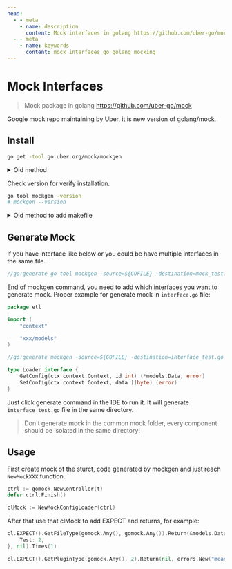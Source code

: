 ```yaml
---
head:
  - - meta
    - name: description
      content: Mock interfaces in golang https://github.com/uber-go/mock
  - - meta
    - name: keywords
      content: mock interfaces go golang mocking
---
```


# Mock Interfaces

> Mock package in golang https://github.com/uber-go/mock

Google mock repo maintaining by Uber, it is new version of golang/mock.

## Install

```sh
go get -tool go.uber.org/mock/mockgen
```

<details><summary>Old method</summary>

```sh
go install go.uber.org/mock/mockgen@latest
```

</details>

Check version for verify installation.

```sh
go tool mockgen -version
# mockgen --version
```

<details><summary>Old method to add makefile</summary>

Add this installation in the `Makefile` for easy access.

```makefile
.PHONY: tools
tools: ## Download tools (mockgen)
	go install go.uber.org/mock/mockgen@latest
```

> If you editing the interface and creating new mock, please use always last version of mockgen.

</details>

## Generate Mock

If you have interface like below or you could be have multiple interfaces in the same file.

```go
//go:generate go tool mockgen -source=${GOFILE} -destination=mock_test.go -package=${GOPACKAGE} ConfigLoader
```

End of mockgen command, you need to add which interfaces you want to generate mock.
Proper example for generate mock in `interface.go` file:

```go
package etl

import (
	"context"

	"xxx/models"
)

//go:generate mockgen -source=${GOFILE} -destination=interface_test.go -package=${GOPACKAGE} Loader

type Loader interface {
	GetConfig(ctx context.Context, id int) (*models.Data, error)
	SetConfig(ctx context.Context, data []byte) (error)
}
```

Just click generate command in the IDE to run it.
It will generate `interface_test.go` file in the same directory.

> Don't generate mock in the common mock folder, every component should be isolated in the same directory!

## Usage

First create mock of the sturct, code generated by mockgen and just reach `NewMockXXX` function.

```go
ctrl := gomock.NewController(t)
defer ctrl.Finish()

clMock := NewMockConfigLoader(ctrl)
```

After that use that clMock to add EXPECT and returns, for example:

```go
cl.EXPECT().GetFileType(gomock.Any(), gomock.Any()).Return(&models.Data{
    Test: 2,
}, nil).Times(1)

cl.EXPECT().GetPluginType(gomock.Any(), 2).Return(nil, errors.New("meaningless error")).Times(1)
```
